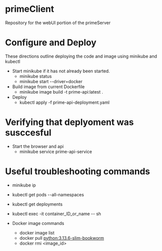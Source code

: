 # primeClient
Repository for the webUI portion of the primeServer


# Configure and Deploy
<p> These directions outline deploying the code and image using minikube and kubectl
</p>

* Start minikube if it has not already been started.
    - minikube status
    - minikube start --driver=docker
* Build image from current Dockerfile
    - minikube image build -t prime-api:latest .
* Deploy  
    - kubectl apply -f prime-api-deployment.yaml 

# Verifying that deplyoment was susccesful
* Start the browser and api
    - minikube service prime-api-service

# Useful troubleshooting commands
* minikube ip
* kubectl get pods --all-namespaces
* kubectl get deployments
* kubectl exec -it container_ID_or_name -- sh

* Docker image commands
    - docker image list
    - docker pull <python:3.13.6-slim-bookworm>
    - docker rmi <image_id>